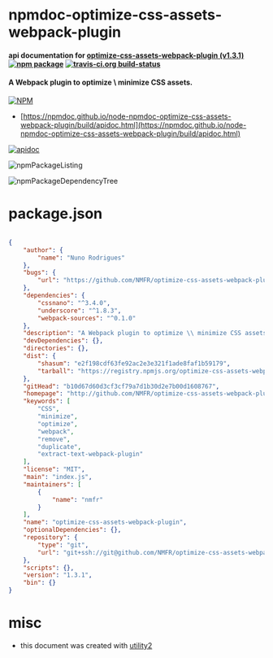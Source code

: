 # npmdoc-optimize-css-assets-webpack-plugin

#### api documentation for  [optimize-css-assets-webpack-plugin (v1.3.1)](http://github.com/NMFR/optimize-css-assets-webpack-plugin)  [![npm package](https://img.shields.io/npm/v/npmdoc-optimize-css-assets-webpack-plugin.svg?style=flat-square)](https://www.npmjs.org/package/npmdoc-optimize-css-assets-webpack-plugin) [![travis-ci.org build-status](https://api.travis-ci.org/npmdoc/node-npmdoc-optimize-css-assets-webpack-plugin.svg)](https://travis-ci.org/npmdoc/node-npmdoc-optimize-css-assets-webpack-plugin)

#### A Webpack plugin to optimize \ minimize CSS assets.

[![NPM](https://nodei.co/npm/optimize-css-assets-webpack-plugin.png?downloads=true&downloadRank=true&stars=true)](https://www.npmjs.com/package/optimize-css-assets-webpack-plugin)

- [https://npmdoc.github.io/node-npmdoc-optimize-css-assets-webpack-plugin/build/apidoc.html](https://npmdoc.github.io/node-npmdoc-optimize-css-assets-webpack-plugin/build/apidoc.html)

[![apidoc](https://npmdoc.github.io/node-npmdoc-optimize-css-assets-webpack-plugin/build/screenCapture.buildCi.browser.%252Ftmp%252Fbuild%252Fapidoc.html.png)](https://npmdoc.github.io/node-npmdoc-optimize-css-assets-webpack-plugin/build/apidoc.html)

![npmPackageListing](https://npmdoc.github.io/node-npmdoc-optimize-css-assets-webpack-plugin/build/screenCapture.npmPackageListing.svg)

![npmPackageDependencyTree](https://npmdoc.github.io/node-npmdoc-optimize-css-assets-webpack-plugin/build/screenCapture.npmPackageDependencyTree.svg)



# package.json

```json

{
    "author": {
        "name": "Nuno Rodrigues"
    },
    "bugs": {
        "url": "https://github.com/NMFR/optimize-css-assets-webpack-plugin/issues"
    },
    "dependencies": {
        "cssnano": "^3.4.0",
        "underscore": "^1.8.3",
        "webpack-sources": "^0.1.0"
    },
    "description": "A Webpack plugin to optimize \\ minimize CSS assets.",
    "devDependencies": {},
    "directories": {},
    "dist": {
        "shasum": "e2f198cdf63fe92ac2e3e321f1ade8faf1b59179",
        "tarball": "https://registry.npmjs.org/optimize-css-assets-webpack-plugin/-/optimize-css-assets-webpack-plugin-1.3.1.tgz"
    },
    "gitHead": "b10d67d60d3cf3cf79a7d1b30d2e7b00d1608767",
    "homepage": "http://github.com/NMFR/optimize-css-assets-webpack-plugin",
    "keywords": [
        "CSS",
        "minimize",
        "optimize",
        "webpack",
        "remove",
        "duplicate",
        "extract-text-webpack-plugin"
    ],
    "license": "MIT",
    "main": "index.js",
    "maintainers": [
        {
            "name": "nmfr"
        }
    ],
    "name": "optimize-css-assets-webpack-plugin",
    "optionalDependencies": {},
    "repository": {
        "type": "git",
        "url": "git+ssh://git@github.com/NMFR/optimize-css-assets-webpack-plugin.git"
    },
    "scripts": {},
    "version": "1.3.1",
    "bin": {}
}
```



# misc
- this document was created with [utility2](https://github.com/kaizhu256/node-utility2)
